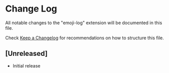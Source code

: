 # Change Log

All notable changes to the "emoji-log" extension will be documented in this file.

Check [Keep a Changelog](http://keepachangelog.com/) for recommendations on how to structure this file.

## [Unreleased]

- Initial release
